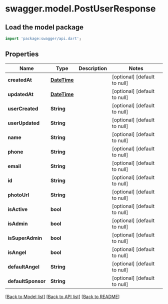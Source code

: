 # swagger.model.PostUserResponse

## Load the model package
```dart
import 'package:swagger/api.dart';
```

## Properties
Name | Type | Description | Notes
------------ | ------------- | ------------- | -------------
**createdAt** | [**DateTime**](DateTime.md) |  | [optional] [default to null]
**updatedAt** | [**DateTime**](DateTime.md) |  | [optional] [default to null]
**userCreated** | **String** |  | [optional] [default to null]
**userUpdated** | **String** |  | [optional] [default to null]
**name** | **String** |  | [optional] [default to null]
**phone** | **String** |  | [optional] [default to null]
**email** | **String** |  | [optional] [default to null]
**id** | **String** |  | [optional] [default to null]
**photoUrl** | **String** |  | [optional] [default to null]
**isActive** | **bool** |  | [optional] [default to null]
**isAdmin** | **bool** |  | [optional] [default to null]
**isSuperAdmin** | **bool** |  | [optional] [default to null]
**isAngel** | **bool** |  | [optional] [default to null]
**defaultAngel** | **String** |  | [optional] [default to null]
**defaultSponsor** | **String** |  | [optional] [default to null]

[[Back to Model list]](../README.md#documentation-for-models) [[Back to API list]](../README.md#documentation-for-api-endpoints) [[Back to README]](../README.md)

